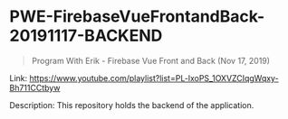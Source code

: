 # PWE-FirebaseVueFrontandBack-20191117-BACKEND
> Program With Erik - Firebase Vue Front and Back (Nov 17, 2019)

Link: https://www.youtube.com/playlist?list=PL-lxoPS_1OXVZCIqgWqxy-Bh711CCtbyw

Description: This repository holds the backend of the application.

